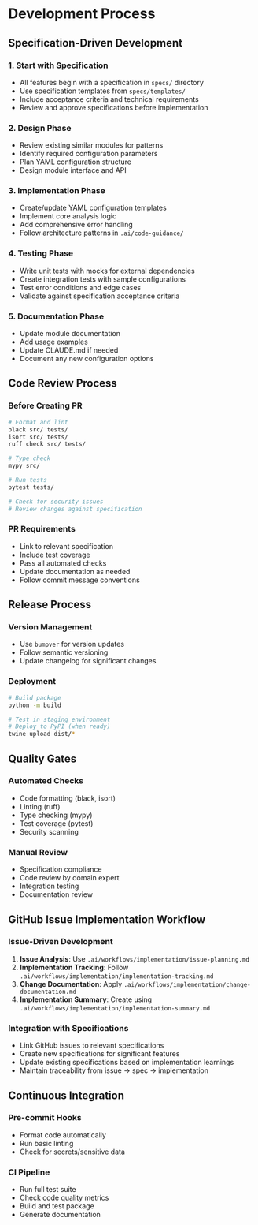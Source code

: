 # Development Process

## Specification-Driven Development

### 1. Start with Specification
- All features begin with a specification in `specs/` directory
- Use specification templates from `specs/templates/`
- Include acceptance criteria and technical requirements
- Review and approve specifications before implementation

### 2. Design Phase
- Review existing similar modules for patterns
- Identify required configuration parameters
- Plan YAML configuration structure
- Design module interface and API

### 3. Implementation Phase
- Create/update YAML configuration templates
- Implement core analysis logic
- Add comprehensive error handling
- Follow architecture patterns in `.ai/code-guidance/`

### 4. Testing Phase
- Write unit tests with mocks for external dependencies
- Create integration tests with sample configurations
- Test error conditions and edge cases
- Validate against specification acceptance criteria

### 5. Documentation Phase
- Update module documentation
- Add usage examples
- Update CLAUDE.md if needed
- Document any new configuration options

## Code Review Process

### Before Creating PR
```bash
# Format and lint
black src/ tests/
isort src/ tests/
ruff check src/ tests/

# Type check
mypy src/

# Run tests
pytest tests/

# Check for security issues
# Review changes against specification
```

### PR Requirements
- Link to relevant specification
- Include test coverage
- Pass all automated checks
- Update documentation as needed
- Follow commit message conventions

## Release Process

### Version Management
- Use `bumpver` for version updates
- Follow semantic versioning
- Update changelog for significant changes

### Deployment
```bash
# Build package
python -m build

# Test in staging environment
# Deploy to PyPI (when ready)
twine upload dist/*
```

## Quality Gates

### Automated Checks
- Code formatting (black, isort)
- Linting (ruff)
- Type checking (mypy)
- Test coverage (pytest)
- Security scanning

### Manual Review
- Specification compliance
- Code review by domain expert
- Integration testing
- Documentation review

## GitHub Issue Implementation Workflow

### Issue-Driven Development
1. **Issue Analysis**: Use `.ai/workflows/implementation/issue-planning.md`
2. **Implementation Tracking**: Follow `.ai/workflows/implementation/implementation-tracking.md`
3. **Change Documentation**: Apply `.ai/workflows/implementation/change-documentation.md`
4. **Implementation Summary**: Create using `.ai/workflows/implementation/implementation-summary.md`

### Integration with Specifications
- Link GitHub issues to relevant specifications
- Create new specifications for significant features
- Update existing specifications based on implementation learnings
- Maintain traceability from issue → spec → implementation

## Continuous Integration

### Pre-commit Hooks
- Format code automatically
- Run basic linting
- Check for secrets/sensitive data

### CI Pipeline
- Run full test suite
- Check code quality metrics
- Build and test package
- Generate documentation
